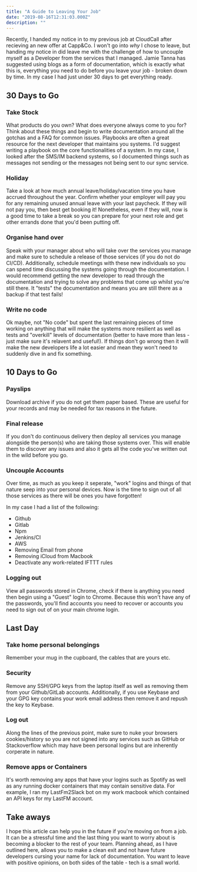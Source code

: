 ```yaml
---
title: "A Guide to Leaving Your Job"
date: "2019-08-16T12:31:03.000Z"
description: ""
---
```


Recently, I handed my notice in to my previous job at CloudCall after recieving an new offer at Capp&Co. I won't go into _why_ I chose to leave, but handing my notice in did leave me with the challenge of how to uncouple myself as a Developer from the services that I managed. Jamie Tanna has suggested using blogs as a form of documentation, which is exactly what this is, everything you need to do before you leave your job - broken down by time. In my case I had just under 30 days to get everything ready.

## 30 Days to Go

### Take Stock
What products do you own? What does everyone always come to you for? Think about these things and begin to write documentation around all the gotchas and a FAQ for common issues. Playbooks are often a great resource for the next developer that maintains you systems. I'd suggest writing a playbook on the core functionalities of a system. In my case, I looked after the SMS/IM backend systems, so I documented things such as messages not sending or the messages not being sent to our sync service.

### Holiday
Take a look at how much annual leave/holiday/vacation time you have accrued throughout the year. Confirm whether your employer will pay you for any remaining unused annual leave with your last paycheck. If they will not pay you, then best get booking it! Nonetheless, even if they will, now is a good time to take a break so you can prepare for your next role and get other errands done that you'd been putting off.

### Organise hand over
Speak with your manager about who will take over the services you manage and make sure to schedule a release of those services (if you do not do CI/CD). Additionally, schedule meetings with these new individuals so you can spend time discussing the systems going through the documentation. I would recommend getting the new developer to read through the documentation and trying to solve any problems that come up whilst you're still there. It "tests" the documentation and means you are still there as a backup if that test fails!

### Write no code
Ok maybe, not "No code" but spent the last remaining pieces of time working on anything that will make the systems more resilient as well as tests and "overkill" levels of documentation (better to have more than less - just make sure it's relavent and useful!). If things don't go wrong then it will make the new developers life a lot easier and mean they won't need to suddenly dive in and fix something. 

## 10 Days to Go

### Payslips
Download archive if you do not get them paper based. These are useful for your records and may be needed for tax reasons in the future.

### Final release
If you don't do continuous delivery then deploy all services you manage alongside the person(s) who are taking those systems over. This will enable them to discover any issues and also it gets all the code you've written out in the wild before you go.

### Uncouple Accounts
Over time, as much as you keep it seperate, "work" logins and things of that nature seep into your personal devices. Now is the time to sign out of all those services as there will be ones you have forgotten!

In my case I had a list of the following:

- Github
- Gitlab
- Npm
- Jenkins/CI
- AWS
- Removing Email from phone
- Removing iCloud from Macbook
- Deactivate any work-related IFTTT rules

### Logging out
View all passwords stored in Chrome, check if there is anything you need then begin using a "Guest" login to Chrome. Because this won't have any of the passwords, you'll find accounts you need to recover or accounts you need to sign out of on your main chrome login.



## Last Day

### Take home personal belongings
Remember your mug in the cupboard, the cables that are yours etc.

### Security
Remove any SSH/GPG keys from the laptop itself as well as removing them from your Github/GitLab accounts. Additionally, if you use Keybase and your GPG key contains your work email address then remove it and repush the key to Keybase.

### Log out
Along the lines of the previous point, make sure to nuke your browsers cookies/history so you are not signed into any services such as GitHub or Stackoverflow which may have been personal logins but are inherently corperate in nature.

### Remove apps or Containers
It's worth removing any apps that have your logins such as Spotify as well as any running docker containers that may contain sensitive data. For example, I ran my LastFm2Slack bot on my work macbook which contained an API keys for my LastFM account.


## Take aways
I hope this article can help you in the future if you're moving on from a job. It can be a stressful time and the last thing you want to worry about is becoming a blocker to the rest of your team. Planning ahead, as I have outlined here, allows you to make a clean exit and not have future developers cursing your name for lack of documentation. You want to leave with positive opinions, on both sides of the table - tech is a small world.
